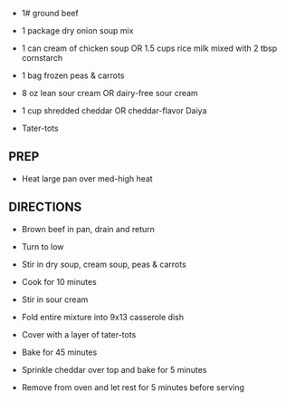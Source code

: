 - 1# ground beef

- 1 package dry onion soup mix

- 1 can cream of chicken soup OR 1.5 cups rice milk mixed with 2 tbsp
    cornstarch

- 1 bag frozen peas & carrots

- 8 oz lean sour cream OR dairy-free sour cream

- 1 cup shredded cheddar OR cheddar-flavor Daiya

- Tater-tots

## PREP

- Heat large pan over med-high heat

## DIRECTIONS

- Brown beef in pan, drain and return

- Turn to low

- Stir in dry soup, cream soup, peas & carrots

- Cook for 10 minutes

- Stir in sour cream

- Fold entire mixture into 9x13 casserole dish

- Cover with a layer of tater-tots

- Bake for 45 minutes

- Sprinkle cheddar over top and bake for 5 minutes

- Remove from oven and let rest for 5 minutes before serving
